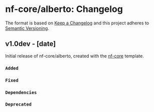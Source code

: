 # nf-core/alberto: Changelog

The format is based on [Keep a Changelog](https://keepachangelog.com/en/1.0.0/)
and this project adheres to [Semantic Versioning](https://semver.org/spec/v2.0.0.html).

## v1.0dev - [date]

Initial release of nf-core/alberto, created with the [nf-core](https://nf-co.re/) template.

### `Added`

### `Fixed`

### `Dependencies`

### `Deprecated`
